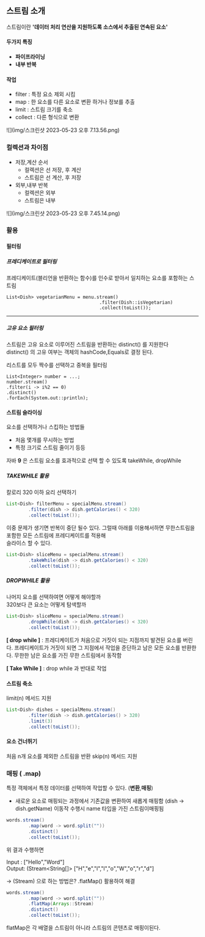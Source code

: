 ## 스트림 소개

스트림이란 **'데이터 처리 연산을 지원하도록 소스에서 추출된 연속된 요소'**

#### 두가지 특징

- **파이프라이닝**
- **내부 반복**

#### 작업

- filter : 특정 요소 제외 시킴
- map  : 한 요소를 다른 요소로 변환 하거나 정보를 추출
- limit : 스트림 크기를 축소
- collect : 다른 형식으로 변환

![](img/스크린샷 2023-05-23 오후 7.13.56.png)

### 컬렉션과 차이점

- 저장,계산 순서
    - 컬렉션은 선 저장, 후 계산
    - 스트림은 선 계산, 후 저장
- 외부,내부 반복
    - 컬렉션은 외부
    - 스트림은 내부

![](img/스크린샷 2023-05-23 오후 7.45.14.png)

### 활용

#### 필터링

##### 프레디케이트로 필터링

프레디케이트(블리언을 반환하는 함수)를 인수로 받아서 일치하는 요소를 포함하는 스트림
```text
List<Dish> vegetarianMenu = menu.stream()
                                  .filter(Dish::isVegetarian)
                                  .collect(toList());
```
---

##### 고유 요소 필터링

스트림은 고유 요소로 이루어진 스트림을 반환하는 distinct() 를 지원한다 <br>
distinct() 의 고유 여부는 객체의 hashCode,Equals로 결정 된다.

리스트를 모두 짝수를 선택하고 중복을 필터링
```text
List<Integer> number = ...;
number.stream()
.filter(i -> i%2 == 0)
.distinct()
.forEach(System.out::println);  
```

#### 스트림 슬라이싱

요소를 선택하거나 스킵하는 방법들
- 처음 몇개를 무시하는 방법
- 특정 크기로 스트림 줄이기 등등 

자바 **9** 은 스트림 요소를 효과적으로 선택 할 수 있도록
takeWhile, dropWhile

##### TAKEWHILE 활용

칼로리 320 이하 요리 선택하기
```java
List<Dish> filterMenu = specialMenu.stream()
        .filter(dish -> dish.getCalories() < 320)
        .collect(toList());
```

이중 문제가 생기면 반복이 중단 될수 있다.
그럴때 아래를 이용해서하면 무한스트림을 포함한 모든 스트림에 프레디케이트를 적용해<br>
슬라이스 할 수 있다.
```java
List<Dish> sliceMenu = specialMenu.stream()
        .takeWhile(dish -> dish.getCalories() < 320)
        .collect(toList());
```

##### DROPWHILE 활용

나머지 요소를 선택하여면 어떻게 해야할까<br>
320보다 큰 요소는 어떻게 탐색할까

```java
List<Dish> sliceMenu = specialMenu.stream()
        .dropWhile(dish -> dish.getCalories() < 320)
        .collect(toList());
```

**[ drop while ]** : 프레디케이트가 처음으로 거짓이 되는 지점까지 발견된 요소를 버린다.
프레디케이트가 거짓이 되면 그 지점에서 작업을 준단하고 남은 모든 요소를 반환한다.
무한한 남은 요소를 가진 무한 스트림에서 동작함

**[ Take While ]** : drop while 과 반대로 작업

#### 스트림 축소

limit(n) 메서드 지원 

```java
List<Dish> dishes = specialMenu.stream()
        .filter(dish -> dish.getCalories() > 320)
        .limit(3)
        .collect(toList());
```

#### 요소 건너뛰기

처음 n개 요소를 제외한 스트림을 반환 
skip(n) 메서드 지원


### 매핑 ( .map)

특정 객체에서 특정 데이터를 선택하여 작업할 수 있다. (**변환**,**매핑**)

- 새로운 요소로 매핑되는 과정에서 기존값을 변환하여 새롭게 매핑함
  (dish -> dish.getName) 이동작 수행시 name 타입을 가진 스트림이매핑됨 


```java
words.stream()
        .map(word -> word.split(""))
        .distinct()
        .collect(toList());
```
위 결과 수행하면 

Input : ["Hello","Word"] <br>
Output: (Stream<String[]> ["H","e","l","l","o","W","o","r","d"]

->  (Stream<String>) 으로 하는 방법은? .flatMap() 활용하여 해결

```java
words.stream()
        .map(word -> word.split(""))
        .flatMap(Arrays::Stream)
        .distinct()
        .collect(toList());
```

flatMap은 각 배열을 스트림이 아니라 스트림의 콘텐츠로 매핑이된다. 